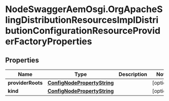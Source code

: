 # NodeSwaggerAemOsgi.OrgApacheSlingDistributionResourcesImplDistributionConfigurationResourceProviderFactoryProperties

## Properties

Name | Type | Description | Notes
------------ | ------------- | ------------- | -------------
**providerRoots** | [**ConfigNodePropertyString**](ConfigNodePropertyString.md) |  | [optional] 
**kind** | [**ConfigNodePropertyString**](ConfigNodePropertyString.md) |  | [optional] 


